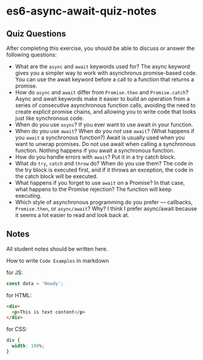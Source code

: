 # es6-async-await-quiz-notes

## Quiz Questions

After completing this exercise, you should be able to discuss or answer the following questions:

- What are the `async` and `await` keywords used for?
  The async keyword gives you a simpler way to work with asynchronus promise-based code. You can use the await keyword before a call to a function that returns a promise.
- How do `async` and `await` differ from `Promise.then` and `Promise.catch`?
  Async and await keywords make it easier to build an operation from a series of consecutive asynchronous function calls, avoiding the need to create explicit promise chains, and allowing you to write code that looks just like synchronous code.
- When do you use `async`?
  If you ever want to use await in your function.
- When do you use `await`? When do you _not_ use `await`? (What happens if you `await` a synchronous function?)
  Await is usually used when you want to unwrap promises. Do not use await when calling a synchronous function. Nothing happens if you await a synchronous function.
- How do you handle errors with `await`?
  Put it in a try catch block.
- What do `try`, `catch` and `throw` do? When do you use them?
  The code in the try block is executed first, and if it throws an exception, the code in the catch block will be executed.
- What happens if you forget to use `await` on a Promise? In that case, what happens to the Promise rejection?
  The function will keep executing.
- Which style of asynchronous programming do you prefer — callbacks, `Promise.then`, or `async/await`? Why?
  I think I prefer async/await because it seems a lot easier to read and look back at.

## Notes

All student notes should be written here.

How to write `Code Examples` in markdown

for JS:

```javascript
const data = 'Howdy';
```

for HTML:

```html
<div>
  <p>This is text content</p>
</div>
```

for CSS:

```css
div {
  width: 100%;
}
```
